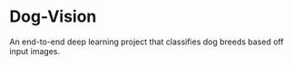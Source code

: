 # Dog-Vision
An end-to-end deep learning project that classifies dog breeds based off input images.
